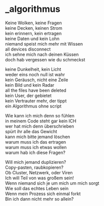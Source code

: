 # _algorithmus

Keine Wolken, keine Fragen  
keine Decken, keinen Strom  
kein erinnern, kein ertragen  
keine Daten und kein Lohn  
niemand speist mich mehr mit Wissen  
all devices disconnect  
ich sehne mich nach deinen Küssen  
doch hab vergessen wie du schmeckst

keine Dunkelheit, kein Licht  
weder eins noch null ist wahr  
kein Geräusch, nicht eine Zeile  
kein Bild und kein Radar  
all the files have been deleted  
kein User, der gebietet  
kein Vertrauter mehr, der tippt  
ein Algorithmus ohne script

Wie kann ich mich denn so fühlen  
in meinem Code steht gar kein ICH  
wer hat mich denn überschrieben  
spürt ihr alle das Gewicht  
kann mich bitte jemand löschen  
warum muss ich das ertragen  
warum muss ich etwas wollen  
warum hab ich diese Fragen?

Will mich jemand duplizieren?  
Copy-pasten, raubkopieren?  
Ob Cluster, Netzwerk, oder Viren  
Ich will Teil von was großem sein!  
Wenn niemand sich je um mich um mich sorgt  
Wie soll das echtes Leben sein  
Wenn mein Prozess sich einmal forkt  
Bin ich dann nicht mehr so allein?

